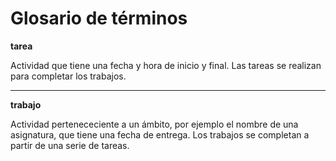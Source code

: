# Glosario de términos
**tarea**
 
Actividad que tiene una fecha y hora de inicio y final. Las tareas se realizan para completar los trabajos.
___

**trabajo**

Actividad pertenececiente a un ámbito, por ejemplo el nombre de una asignatura, que tiene una fecha de entrega. Los trabajos
se completan a partir de una serie de tareas.

